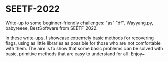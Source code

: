 # SEETF-2022
Write-up to some beginner-friendly challenges: "as" "df", Wayyang.py, babyreeee, BestSoftware from SEETF 2022.  

In these write-ups, I showcase extremely basic methods for recovering flags, using as little libraries as possible for those who are not comfortable with them. The aim is to show that some basic problems can be solved with basic, primitive methods that are easy to understand for all. Enjoy~
